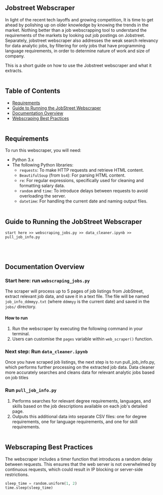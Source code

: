 ## Jobstreet Webscraper
In light of the recent tech layoffs and growing competition, It is time to get ahead by polishing up on older knowledge by knowing the trends in the market. Nothing better than a job webscrapping tool to understand the requirements of the markets by looking out job postings on Jobstreet. Separately, jobstreet webscraper also addresses the weak search relevancy for data analytic jobs, by filtering for only jobs that have programming language requirements, in order to determine nature of work and size of company.

This is a short guide on how to use the Jobstreet webscraper and what it extracts.
<br><br>
## Table of Contents
* [Requirements](#requirements)
* [Guide to Running the JobStreet Webscraper](#guide-to-running-the-jobstreet-webscraper)
* [Documentation Overview](#documentation-overview)
* [Webscraping Best Practices](#webscraping-best-practices)
<br><br>
## Requirements
To run this webscraper, you will need:
- Python 3.x
- The following Python libraries:
  - `requests`: To make HTTP requests and retrieve HTML content.
  - `BeautifulSoup` (from `bs4`): For parsing HTML content.
  - `re`: For regular expressions, specifically used for cleaning and formatting salary data.
  - `random` and `time`: To introduce delays between requests to avoid overloading the server.
  - `datetime`: For handling the current date and naming output files.
<br><br>
## Guide to Running the JobStreet Webscraper
``` 
start here >> webscraping_jobs.py >> data_cleaner.ipynb >> pull_job_info.py
```
<br><br>
## Documentation Overview
### Start here: run ```webscraping_jobs.py```
The scraper will process up to 5 pages of job listings from JobStreet, extract relevant job data, and save it in a text file. The file will be named ```job_info_ddmmyy.txt``` (where ```ddmmyy``` is the current date) and saved in the ```jobs/``` directory.

#### How to run
1. Run the webscraper by executing the following command in your terminal.
2. Users can customise the ```pages``` variable within ```web_scraper()``` function.

### Next step: Run ```data_cleaner.ipynb```
Once you have scraped job listings, the next step is to run pull_job_info.py, which performs further processing on the extracted job data. Data cleaner more accurately searches and cleans data for relevant analytic jobs based on job titles

### Run ```pull_job_info.py```
1. Performs searches for relevant degree requirements, languages, and skills based on the job descriptions available on each job's detailed page.
2. Outputs this additional data into separate CSV files: one for degree requirements, one for language requirements, and one for skill requirements.
<br><br>

## Webscraping Best Practices
The webscraper includes a timer function that introduces a random delay between requests. This ensures that the web server is not overwhelmed by continuous requests, which could result in IP blocking or server-side restrictions.

```python
sleep_time = random.uniform(1, 2)
time.sleep(sleep_time)
```


